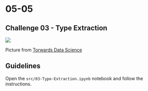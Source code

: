 # 05-05

## Challenge 03 - Type Extraction

![](https://miro.medium.com/max/1400/1*DED1LGhEok0s2mUUIFbv0A.jpeg)

Picture from [Torwards Data Science](https://towardsdatascience.com/a-review-of-named-entity-recognition-ner-using-automatic-summarization-of-resumes-5248a75de175)

## Guidelines

Open the `src/03-Type-Extraction.ipynb` notebook and follow the instructions.

